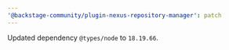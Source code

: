 ```yaml
---
'@backstage-community/plugin-nexus-repository-manager': patch
---
```


Updated dependency `@types/node` to `18.19.66`.

